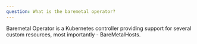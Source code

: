 ```yaml
---
question: What is the baremetal operator?
---
```


Baremetal Operator is a Kubernetes controller providing support for several custom resources, most importantly - BareMetalHosts.
